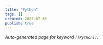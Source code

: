 ```yaml
---
title: "Python"
tags: []
created: 2025-07-30
publish: true
---
```


_Auto-generated page for keyword `[[Python]]`._
